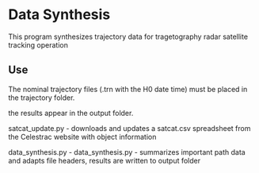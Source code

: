 # Data Synthesis

This program synthesizes trajectory data for tragetography radar satellite tracking operation

## Use

The nominal trajectory files (.trn with the H0 date time) must be placed in the trajectory folder.

the results appear in the output folder.

satcat_update.py - downloads and updates a satcat.csv spreadsheet from the Celestrac website with object information

data_synthesis.py - data_synthesis.py - summarizes important path data and adapts file headers, results are written to output folder